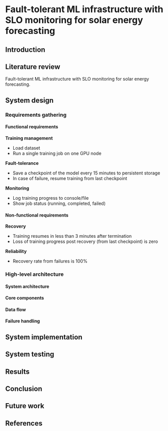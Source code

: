 # Fault-tolerant ML infrastructure with SLO monitoring for solar energy forecasting
## Introduction
## Literature review
Fault-tolerant ML infrastructure with SLO monitoring for solar energy forecasting.
## System design
### Requirements gathering
#### Functional requirements

**Training management**
- Load dataset
- Run a single training job on one GPU node

**Fault-tolerance**
- Save a checkpoint of the model every 15 minutes to persistent storage
- In case of failure, resume training from last checkpoint

**Monitoring**
- Log training progress to console/file
- Show job status (running, completed, failed)

#### Non-functional requirements

**Recovery**
- Training resumes in less than 3 minutes after termination
- Loss of training progress post recovery (from last checkpoint) is zero

**Reliability**
- Recovery rate from failures is 100%

### High-level architecture
#### System architecture
#### Core components
#### Data flow
#### Failure handling
## System implementation
## System testing
## Results
## Conclusion
## Future work
## References

